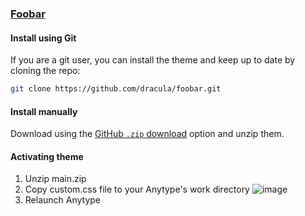 ### [Foobar](https://foobar.com)

#### Install using Git

If you are a git user, you can install the theme and keep up to date by cloning the repo:

```bash
git clone https://github.com/dracula/foobar.git
```

#### Install manually

Download using the [GitHub `.zip` download](https://github.com/dracula/anytype/archive/main.zip) option and unzip them.

#### Activating theme

1. Unzip main.zip
2. Copy custom.css file to your Anytype's work directory
   ![image](https://github.com/user-attachments/assets/b22c6533-ae58-46ef-a686-887005073f28)
4. Relaunch Anytype

